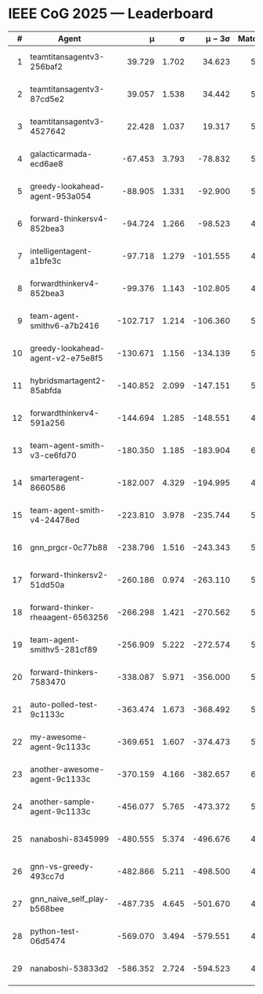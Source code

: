 # IEEE CoG 2025 — Leaderboard

| # | Agent | μ | σ | μ − 3σ | Matches | Updated |
|---:|---|---:|---:|---:|---:|---|
| 1 | teamtitansagentv3-256baf2 | 39.729 | 1.702 | 34.623 | 5828 | 2025-08-19 07:02 |
| 2 | teamtitansagentv3-87cd5e2 | 39.057 | 1.538 | 34.442 | 5692 | 2025-08-19 07:02 |
| 3 | teamtitansagentv3-4527642 | 22.428 | 1.037 | 19.317 | 5496 | 2025-08-19 07:02 |
| 4 | galacticarmada-ecd6ae8 | -67.453 | 3.793 | -78.832 | 5600 | 2025-08-19 07:02 |
| 5 | greedy-lookahead-agent-953a054 | -88.905 | 1.331 | -92.900 | 5228 | 2025-08-19 07:02 |
| 6 | forward-thinkersv4-852bea3 | -94.724 | 1.266 | -98.523 | 4700 | 2025-08-19 07:02 |
| 7 | intelligentagent-a1bfe3c | -97.718 | 1.279 | -101.555 | 4384 | 2025-08-19 07:02 |
| 8 | forwardthinkerv4-852bea3 | -99.376 | 1.143 | -102.805 | 4404 | 2025-08-19 07:02 |
| 9 | team-agent-smithv6-a7b2416 | -102.717 | 1.214 | -106.360 | 5440 | 2025-08-19 07:02 |
| 10 | greedy-lookahead-agent-v2-e75e8f5 | -130.671 | 1.156 | -134.139 | 5628 | 2025-08-19 07:02 |
| 11 | hybridsmartagent2-85abfda | -140.852 | 2.099 | -147.151 | 5262 | 2025-08-19 07:02 |
| 12 | forwardthinkerv4-591a256 | -144.694 | 1.285 | -148.551 | 4951 | 2025-08-19 07:02 |
| 13 | team-agent-smith-v3-ce6fd70 | -180.350 | 1.185 | -183.904 | 6086 | 2025-08-19 07:02 |
| 14 | smarteragent-8660586 | -182.007 | 4.329 | -194.995 | 4727 | 2025-08-19 07:02 |
| 15 | team-agent-smith-v4-24478ed | -223.810 | 3.978 | -235.744 | 5826 | 2025-08-19 07:02 |
| 16 | gnn_prgcr-0c77b88 | -238.796 | 1.516 | -243.343 | 5350 | 2025-08-19 07:02 |
| 17 | forward-thinkersv2-51dd50a | -260.186 | 0.974 | -263.110 | 5746 | 2025-08-19 07:02 |
| 18 | forward-thinker-rheaagent-6563256 | -266.298 | 1.421 | -270.562 | 5046 | 2025-08-19 07:02 |
| 19 | team-agent-smithv5-281cf89 | -256.909 | 5.222 | -272.574 | 5700 | 2025-08-19 07:02 |
| 20 | forward-thinkers-7583470 | -338.087 | 5.971 | -356.000 | 5080 | 2025-08-19 07:02 |
| 21 | auto-polled-test-9c1133c | -363.474 | 1.673 | -368.492 | 5180 | 2025-08-19 07:02 |
| 22 | my-awesome-agent-9c1133c | -369.651 | 1.607 | -374.473 | 5860 | 2025-08-19 07:02 |
| 23 | another-awesome-agent-9c1133c | -370.159 | 4.166 | -382.657 | 6040 | 2025-08-19 07:02 |
| 24 | another-sample-agent-9c1133c | -456.077 | 5.765 | -473.372 | 5560 | 2025-08-19 07:02 |
| 25 | nanaboshi-8345999 | -480.555 | 5.374 | -496.676 | 4700 | 2025-08-19 07:02 |
| 26 | gnn-vs-greedy-493cc7d | -482.866 | 5.211 | -498.500 | 4600 | 2025-08-19 07:02 |
| 27 | gnn_naive_self_play-b568bee | -487.735 | 4.645 | -501.670 | 4560 | 2025-08-19 07:02 |
| 28 | python-test-06d5474 | -569.070 | 3.494 | -579.551 | 4620 | 2025-08-19 07:02 |
| 29 | nanaboshi-53833d2 | -586.352 | 2.724 | -594.523 | 4110 | 2025-08-19 07:02 |
